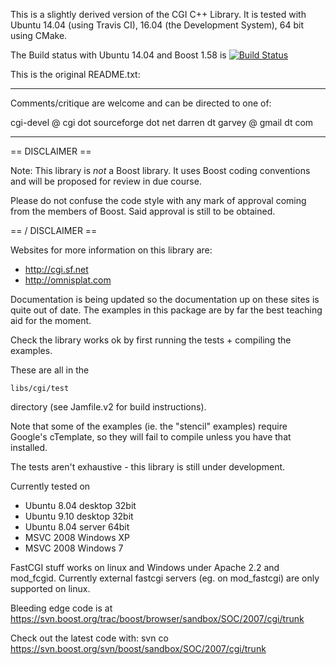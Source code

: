 This is a slightly derived version of the CGI C++ Library.
It is tested with Ubuntu 14.04 (using Travis CI), 16.04 (the Development System), 64 bit using CMake.

The Build status with Ubuntu 14.04 and Boost 1.58 is
[![Build Status](https://travis-ci.org/leutloff/cgi.png)](https://travis-ci.org/leutloff/cgi)


This is the original README.txt:

------------------------------------------------------------

Comments/critique are welcome and can be directed to one of:

  cgi-devel @ cgi dot sourceforge dot net
  darren dt garvey @ gmail dt com

------------------------------------------------------------

== DISCLAIMER ==

Note: This library is *not* a Boost library. It uses Boost coding conventions and will be proposed for review in due course.

Please do not confuse the code style with any mark of approval coming from the members of Boost. Said approval is still to be obtained.

== / DISCLAIMER ==

Websites for more information on this library are:
 - http://cgi.sf.net
 - http://omnisplat.com
 
Documentation is being updated so the documentation up on these sites is quite out of date. The examples in this package are by far the best teaching aid for the moment.

Check the library works ok by first running the tests + compiling the examples.

These are all in the

	libs/cgi/test

directory (see Jamfile.v2 for build instructions).

Note that some of the examples (ie. the "stencil" examples) require Google's cTemplate, so they will fail to compile unless you have that installed.

The tests aren't exhaustive - this library is still under development.

Currently tested on

- Ubuntu 8.04 desktop 32bit
- Ubuntu 9.10 desktop 32bit
- Ubuntu 8.04 server 64bit
- MSVC 2008 Windows XP
- MSVC 2008 Windows 7

FastCGI stuff works on linux and Windows under Apache 2.2 and mod_fcgid. Currently external fastcgi servers (eg. on mod_fastcgi) are only supported on linux.

Bleeding edge code is at https://svn.boost.org/trac/boost/browser/sandbox/SOC/2007/cgi/trunk

Check out the latest code with: svn co https://svn.boost.org/svn/boost/sandbox/SOC/2007/cgi/trunk


